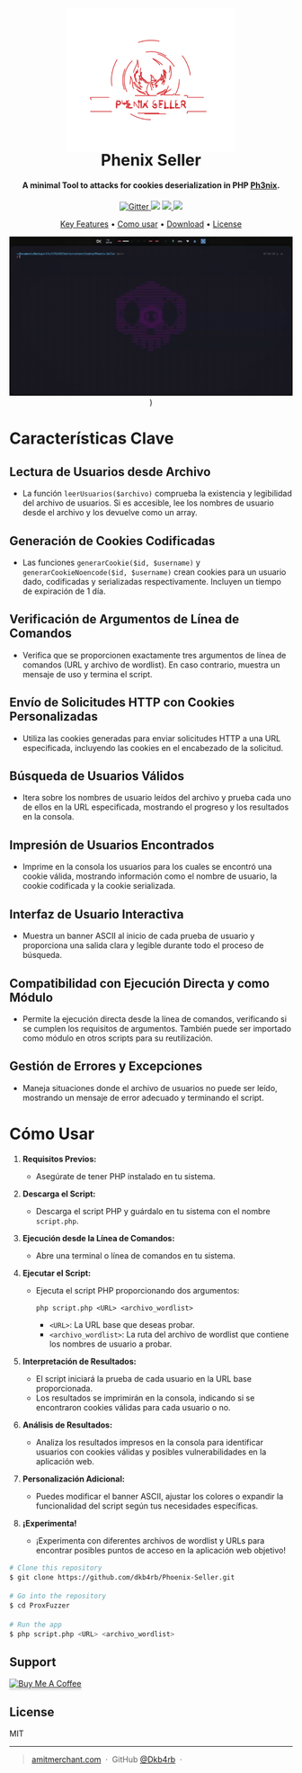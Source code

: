 <h1 align="center">
<a  href=""><img src="https://github.com/dkb4rb/Phoenix-Seller/blob/main/assets/Logo.svg" alt="PhoenixSeller" width="300" style="margin-left: 250px!importan;margin-bottom: -10px;"></a>
<br>
Phenix Seller
</h1>

<h4 align="center">A minimal Tool to attacks for cookies deserialization in PHP <a href="http://electron.atom.io" target="_blank">Ph3nix</a>.</h4>

<p align="center">
  <a href="https://badge.fury.io/js/electron-markdownify">
    <img src="https://badge.fury.io/js/electron-markdownify.svg"
         alt="Gitter">
  </a>
  <a href="https://gitter.im/amitmerchant1990/electron-markdownify"><img src="https://badges.gitter.im/amitmerchant1990/electron-markdownify.svg"></a>
  <a href="https://saythanks.io/to/bullredeyes@gmail.com">
      <img src="https://img.shields.io/badge/SayThanks.io-%E2%98%BC-1EAEDB.svg">
  </a>
  <a href="https://www.paypal.me/AmitMerchant">
    <img src="https://img.shields.io/badge/$-donate-ff69b4.svg?maxAge=2592000&amp;style=flat">
  </a>
</p>

<p align="center">
  <a href="#key-features">Key Features</a> •
  <a href="#how-to-use">Como usar</a> •
  <a href="#download">Download</a> •
  <a href="#license">License</a>
</p>
<center>

  ![screenshot](https://github.com/dkb4rb/Phoenix-Seller/blob/main/assets/Present.gif))
</center>

# Características Clave

## Lectura de Usuarios desde Archivo
- La función `leerUsuarios($archivo)` comprueba la existencia y legibilidad del archivo de usuarios. Si es accesible, lee los nombres de usuario desde el archivo y los devuelve como un array.

## Generación de Cookies Codificadas
- Las funciones `generarCookie($id, $username)` y `generarCookieNoencode($id, $username)` crean cookies para un usuario dado, codificadas y serializadas respectivamente. Incluyen un tiempo de expiración de 1 día.

## Verificación de Argumentos de Línea de Comandos
- Verifica que se proporcionen exactamente tres argumentos de línea de comandos (URL y archivo de wordlist). En caso contrario, muestra un mensaje de uso y termina el script.

## Envío de Solicitudes HTTP con Cookies Personalizadas
- Utiliza las cookies generadas para enviar solicitudes HTTP a una URL especificada, incluyendo las cookies en el encabezado de la solicitud.

## Búsqueda de Usuarios Válidos
- Itera sobre los nombres de usuario leídos del archivo y prueba cada uno de ellos en la URL especificada, mostrando el progreso y los resultados en la consola.

## Impresión de Usuarios Encontrados
- Imprime en la consola los usuarios para los cuales se encontró una cookie válida, mostrando información como el nombre de usuario, la cookie codificada y la cookie serializada.

## Interfaz de Usuario Interactiva
- Muestra un banner ASCII al inicio de cada prueba de usuario y proporciona una salida clara y legible durante todo el proceso de búsqueda.

## Compatibilidad con Ejecución Directa y como Módulo
- Permite la ejecución directa desde la línea de comandos, verificando si se cumplen los requisitos de argumentos. También puede ser importado como módulo en otros scripts para su reutilización.

## Gestión de Errores y Excepciones
- Maneja situaciones donde el archivo de usuarios no puede ser leído, mostrando un mensaje de error adecuado y terminando el script.


# Cómo Usar

1. **Requisitos Previos:**
   - Asegúrate de tener PHP instalado en tu sistema.
   
2. **Descarga el Script:**
   - Descarga el script PHP y guárdalo en tu sistema con el nombre `script.php`.

3. **Ejecución desde la Línea de Comandos:**
   - Abre una terminal o línea de comandos en tu sistema.

4. **Ejecutar el Script:**
   - Ejecuta el script PHP proporcionando dos argumentos:
     ```
     php script.php <URL> <archivo_wordlist>
     ```
     - `<URL>`: La URL base que deseas probar.
     - `<archivo_wordlist>`: La ruta del archivo de wordlist que contiene los nombres de usuario a probar.

5. **Interpretación de Resultados:**
   - El script iniciará la prueba de cada usuario en la URL base proporcionada.
   - Los resultados se imprimirán en la consola, indicando si se encontraron cookies válidas para cada usuario o no.

6. **Análisis de Resultados:**
   - Analiza los resultados impresos en la consola para identificar usuarios con cookies válidas y posibles vulnerabilidades en la aplicación web.

7. **Personalización Adicional:**
   - Puedes modificar el banner ASCII, ajustar los colores o expandir la funcionalidad del script según tus necesidades específicas.

8. **¡Experimenta!**
   - ¡Experimenta con diferentes archivos de wordlist y URLs para encontrar posibles puntos de acceso en la aplicación web objetivo!

```bash
# Clone this repository
$ git clone https://github.com/dkb4rb/Phoenix-Seller.git

# Go into the repository
$ cd ProxFuzzer

# Run the app
$ php script.php <URL> <archivo_wordlist>
```

## Support

<a href="https://www.buymeacoffee.com/dkb4rb" target="_blank"><img src="https://www.buymeacoffee.com/assets/img/custom_images/purple_img.png" alt="Buy Me A Coffee" style="height: 41px !important;width: 174px !important;box-shadow: 0px 3px 2px 0px rgba(190, 190, 190, 0.5) !important;-webkit-box-shadow: 0px 3px 2px 0px rgba(190, 190, 190, 0.5) !important;" ></a>

## License

MIT

---

> [amitmerchant.com](https://dkb4rb.github.io) &nbsp;&middot;&nbsp;
> GitHub [@Dkb4rb](https://github.com/dkb4rb) &nbsp;&middot;&nbsp;

